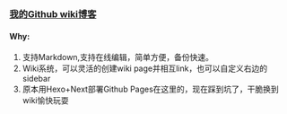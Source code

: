 ### [我的Github wiki博客](https://github.com/mixool/mixool.github.io/wiki)
#### Why:
1. 支持Markdown,支持在线编辑，简单方便，备份快速。
2. Wiki系统，可以灵活的创建wiki page并相互link，也可以自定义右边的sidebar
3. 原本用Hexo+Next部署Github Pages在这里的，现在踩到坑了，干脆换到wiki愉快玩耍
